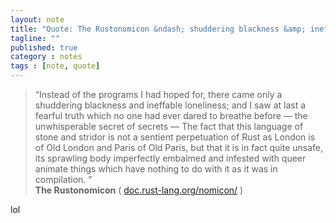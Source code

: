 ```yaml
---
layout: note
title: "Quote: The Rustonomicon &ndash; shuddering blackness &amp; ineffable loneliness."
tagline: ""
published: true
category : notes
tags : [note, quote]
---
```


> “Instead of the programs I had hoped for, there came only a shuddering blackness
> and ineffable loneliness; and I saw at last a fearful truth which no one had
> ever dared to breathe before — the unwhisperable secret of secrets — The fact
> that this language of stone and stridor is not a sentient perpetuation of Rust
> as London is of Old London and Paris of Old Paris, but that it is in fact quite
> unsafe, its sprawling body imperfectly embalmed and infested with queer animate
> things which have nothing to do with it as it was in compilation. ”
> <br>__The Rustonomicon__ ( [doc.rust-lang.org/nomicon/](https://doc.rust-lang.org/nomicon/) )

lol

